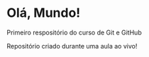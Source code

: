 # Olá, Mundo!
 Primeiro respositório do curso de Git e GitHub


 Repositório criado durante uma aula ao vivo!
